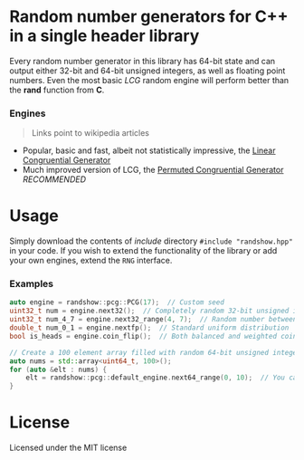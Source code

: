 # Random number generators for **C++** in a single header library
Every random number generator in this library has 64-bit state and can output either 32-bit and 64-bit unsigned integers, as well as floating point numbers. Even the most basic *LCG* random engine will perform better than the **rand** function from **C**.

### Engines
> Links point to wikipedia articles
- Popular, basic and fast, albeit not statistically impressive, the [Linear Congruential Generator](https://en.wikipedia.org/wiki/Linear_congruential_generator?useskin=vector)
- Much improved version of LCG, the [Permuted Congruential Generator](https://en.wikipedia.org/wiki/Permuted_congruential_generator?useskin=vector) *RECOMMENDED*

# Usage
Simply download the contents of *include* directory `#include "randshow.hpp"` in your code. If you wish to extend the functionality of the library or add your own engines, extend the `RNG` interface.

### Examples
```C++
auto engine = randshow::pcg::PCG(17);  // Custom seed
uint32_t num = engine.next32();  // Completely random 32-bit unsigned integer
uint32_t num_4_7 = engine.next32_range(4, 7);  // Random number between 4 and 7
double_t num_0_1 = engine.nextfp();  // Standard uniform distribution
bool is_heads = engine.coin_flip();  // Both balanced and weighted coin flip methods are included
```

```C++
// Create a 100 element array filled with random 64-bit unsigned integers
auto nums = std::array<uint64_t, 100>();
for (auto &elt : nums) {
    elt = randshow::pcg::default_engine.next64_range(0, 10);  // You can use default engine without instanciating your own
}
```

# License
Licensed under the MIT license
